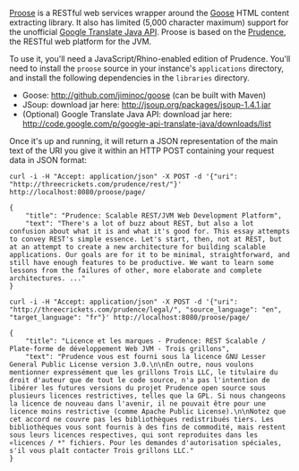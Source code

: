 [Proose](http://github.com/mdorn/proose) is a RESTful web services wrapper around the [Goose](http://github.com/jiminoc/goose) HTML content extracting library.  It also has limited (5,000 character maximum) support for the unofficial [Google Translate Java API](http://code.google.com/p/google-api-translate-java/).  Proose is based on the [Prudence](http://threecrickets.com/prudence/), the RESTful web platform for the JVM.

To use it, you'll need a JavaScript/Rhino-enabled edition of Prudence.  You'll need to install the `proose` source in your instance's `applications` directory, and install the following dependencies in the `libraries` directory.

* Goose: http://github.com/jiminoc/goose (can be built with Maven)
* JSoup: download jar here: http://jsoup.org/packages/jsoup-1.4.1.jar
* (Optional) Google Translate Java API: download jar here: http://code.google.com/p/google-api-translate-java/downloads/list

Once it's up and running, it will return a JSON representation of the main text of the URI you give it within an HTTP POST containing your request data in JSON format:

    curl -i -H "Accept: application/json" -X POST -d '{"uri": "http://threecrickets.com/prudence/rest/"}' http://localhost:8080/proose/page/

    {
        "title": "Prudence: Scalable REST/JVM Web Development Platform",
        "text": "There's a lot of buzz about REST, but also a lot confusion about what it is and what it's good for. This essay attempts to convey REST's simple essence. Let's start, then, not at REST, but at an attempt to create a new architecture for building scalable applications. Our goals are for it to be minimal, straightforward, and still have enough features to be productive. We want to learn some lessons from the failures of other, more elaborate and complete architectures. ..."
    }

    curl -i -H "Accept: application/json" -X POST -d '{"uri": "http://threecrickets.com/prudence/legal/", "source_language": "en", "target_language": "fr"}' http://localhost:8080/proose/page/

    {
        "title": "Licence et les marques - Prudence: REST Scalable / Plate-forme de développement Web JVM - Trois grillons",
        "text": "Prudence vous est fourni sous la licence GNU Lesser General Public License version 3.0.\n\nEn outre, nous voulons mentionner expressément que les grillons Trois LLC, le titulaire du droit d'auteur que de tout le code source, n'a pas l'intention de libérer les futures versions du projet Prudence open source sous plusieurs licences restrictives, telles que la GPL. Si nous changeons la licence de nouveau dans l'avenir, il ne pouvait être pour une licence moins restrictive (comme Apache Public License).\n\nNotez que cet accord ne couvre pas les bibliothèques redistribués tiers. Les bibliothèques vous sont fournis à des fins de commodité, mais restent sous leurs licences respectives, qui sont reproduites dans les «licences / *" fichiers. Pour les demandes d'autorisation spéciales, s'il vous plaît contacter Trois grillons LLC."
    }

